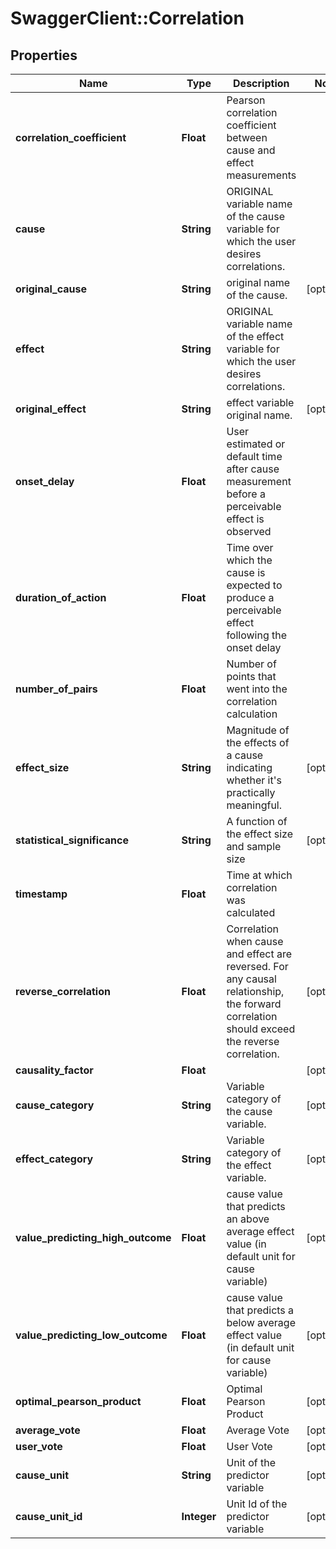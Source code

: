 # SwaggerClient::Correlation

## Properties
Name | Type | Description | Notes
------------ | ------------- | ------------- | -------------
**correlation_coefficient** | **Float** | Pearson correlation coefficient between cause and effect measurements | 
**cause** | **String** | ORIGINAL variable name of the cause variable for which the user desires correlations. | 
**original_cause** | **String** | original name of the cause. | [optional] 
**effect** | **String** | ORIGINAL variable name of the effect variable for which the user desires correlations. | 
**original_effect** | **String** | effect variable original name. | [optional] 
**onset_delay** | **Float** | User estimated or default time after cause measurement before a perceivable effect is observed | 
**duration_of_action** | **Float** | Time over which the cause is expected to produce a perceivable effect following the onset delay | 
**number_of_pairs** | **Float** | Number of points that went into the correlation calculation | 
**effect_size** | **String** | Magnitude of the effects of a cause indicating whether it&#39;s practically meaningful. | [optional] 
**statistical_significance** | **String** | A function of the effect size and sample size | [optional] 
**timestamp** | **Float** | Time at which correlation was calculated | 
**reverse_correlation** | **Float** | Correlation when cause and effect are reversed. For any causal relationship, the forward correlation should exceed the reverse correlation. | [optional] 
**causality_factor** | **Float** |  | [optional] 
**cause_category** | **String** | Variable category of the cause variable. | [optional] 
**effect_category** | **String** | Variable category of the effect variable. | [optional] 
**value_predicting_high_outcome** | **Float** | cause value that predicts an above average effect value (in default unit for cause variable) | [optional] 
**value_predicting_low_outcome** | **Float** | cause value that predicts a below average effect value (in default unit for cause variable) | [optional] 
**optimal_pearson_product** | **Float** | Optimal Pearson Product | [optional] 
**average_vote** | **Float** | Average Vote | [optional] 
**user_vote** | **Float** | User Vote | [optional] 
**cause_unit** | **String** | Unit of the predictor variable | [optional] 
**cause_unit_id** | **Integer** | Unit Id of the predictor variable | [optional] 


